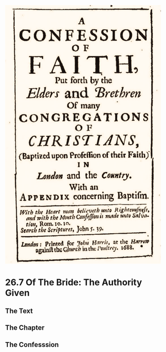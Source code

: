 <img class="intro-right" src="art-1689.png">

# 26.7 Of The Bride: The Authority Given

## The Text

## The Chapter

## The Confesssion

